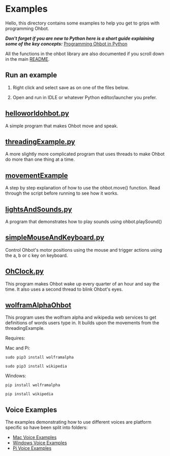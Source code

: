 # Examples

Hello, this directory contains some examples to help you get to grips with programming Ohbot. 

***Don't forget if you are new to Python here is a short guide explaining some of the key concepts:*** [Programming Ohbot in Python](https://docs.google.com/document/d/e/2PACX-1vRoe6kxmSYFnR3upGNZuBgTO31c5xkpoxtLbrVmalGlT7IYsCmaV4DJ4QhnCDMo-kMslbZNtnSbDWfj/pub)

All the functions in the ohbot library are also documented if you scroll down in the main [README](https://github.com/ohbot/ohbot-python/blob/master/README.md).

Run an example
-

1) Right click and select save as on one of the files below.

2) Open and run in IDLE or whatever Python editor/launcher you prefer. 

[helloworldohbot.py](https://raw.githubusercontent.com/ohbot/ohbot-python/master/examples/helloworldohbot.py)
-
A simple program that makes Ohbot move and speak. 

 [threadingExample.py](https://raw.githubusercontent.com/ohbot/ohbot-python/master/examples/threadingExample.py)
-
A more slightly more complicated program that uses threads to make Ohbot do more than one thing at a time. 

[movementExample](https://raw.githubusercontent.com/ohbot/ohbot-python/master/examples/movementExample.py)
-
A step by step explanation of how to use the ohbot.move() function. Read through the script before running to see how it works. 

 [lightsAndSounds.py](https://raw.githubusercontent.com/ohbot/ohbot-python/master/examples/lightsAndSounds.py)
-
A program that demonstrates how to play sounds using ohbot.playSound()

[simpleMouseAndKeyboard.py](https://raw.githubusercontent.com/ohbot/ohbot-python/master/examples/simpleMouseAndKeyboard.py)
-
Control Ohbot's motor positions using the mouse and trigger actions using the a, b or c key on keyboard. 

 [OhClock.py](https://raw.githubusercontent.com/ohbot/ohbot-python/master/examples/OhClock.py)
-
This program makes Ohbot wake up every quarter of an hour and say the time. It also uses a second thread to blink Ohbot's eyes.  

 [wolframAlphaOhbot](https://raw.githubusercontent.com/ohbot/ohbot-python/master/examples/wolframAlphaOhbot.py)
-
This program uses the wolfram alpha and wikipedia web services to get definitions of words users type in. It builds upon the movements from the threadingExample. 

Requires:

Mac and Pi:

```sudo pip3 install wolframalpha```  

```sudo pip3 install wikipedia``` 

Windows:

```pip install wolframalpha```  

```pip install wikipedia``` 

Voice Examples
-
The examples demonstrating how to use different voices are platform specific so have been split into folders:

* [Mac Voice Examples](https://github.com/ohbot/ohbot-python/tree/master/examples/Mac)
* [Windows Voice Examples](https://github.com/ohbot/ohbot-python/tree/master/examples/Windows)
* [Pi Voice Examples](https://github.com/ohbot/ohbot-python/tree/master/examples/Pi)

